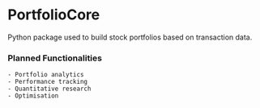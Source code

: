 # PortfolioCore

Python package used to build stock portfolios based on transaction data.

###  Planned Functionalities
    - Portfolio analytics
    - Performance tracking
    - Quantitative research
    - Optimisation
